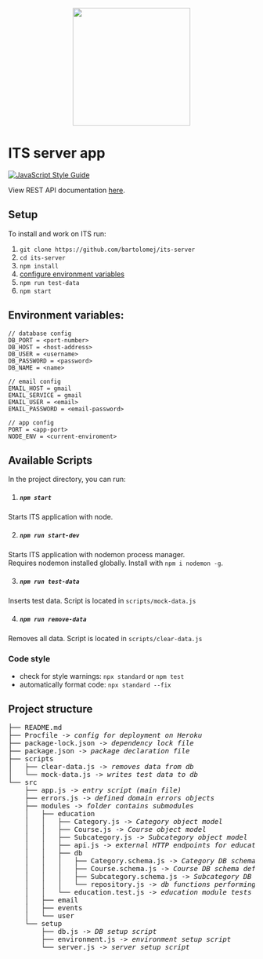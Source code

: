 <p align="center"> <img src="https://i.ibb.co/YXHPYQY/its-logo-3.png" width="240" /> </p>

# ITS server app
[![JavaScript Style Guide](https://img.shields.io/badge/code_style-standard-brightgreen.svg)](https://standardjs.com)

View REST API documentation [here](https://stoplight.io/p/docs/gh/bartolomej/its-server).

## Setup

To install and work on ITS run:
1. `git clone https://github.com/bartolomej/its-server`
2. `cd its-server`
3. `npm install`
4. [configure environment variables](https://www.npmjs.com/package/dotenv#usage)
5. `npm run test-data`
6. `npm start`

## Environment variables:

```
// database config
DB_PORT = <port-number>
DB_HOST = <host-address>
DB_USER = <username>
DB_PASSWORD = <password>
DB_NAME = <name>

// email config
EMAIL_HOST = gmail
EMAIL_SERVICE = gmail
EMAIL_USER = <email>
EMAIL_PASSWORD = <email-password>

// app config
PORT = <app-port>
NODE_ENV = <current-enviroment>
```

## Available Scripts

In the project directory, you can run:

1. ##### `npm start`
Starts ITS application with node.

2. ##### `npm run start-dev`
Starts ITS application with nodemon process manager. <br>
Requires nodemon installed globally.
Install with `npm i nodemon -g`.

3. ##### `npm run test-data`
Inserts test data. Script is located in `scripts/mock-data.js`

4. ##### `npm run remove-data`
Removes all data. Script is located in `scripts/clear-data.js`

### Code style

- check for style warnings: `npx standard` or `npm test`
- automatically format code: `npx standard --fix`

## Project structure

<pre>
├── README.md
├── Procfile -> <i>config for deployment on Heroku</i>
├── package-lock.json -> <i>dependency lock file</i>
├── package.json -> <i>package declaration file</i>
├── scripts
│   ├── clear-data.js -> <i>removes data from db</i>
│   └── mock-data.js -> <i>writes test data to db</i>
└── src
    ├── app.js -> <i>entry script (main file)</i>
    ├── errors.js -> <i>defined domain errors objects</i>
    ├── modules -> <i>folder contains submodules</i>
    │   ├── education
    │   │   ├── Category.js -> <i>Category object model</i>
    │   │   ├── Course.js -> <i>Course object model</i>
    │   │   ├── Subcategory.js -> <i>Subcategory object model</i>
    │   │   ├── api.js -> <i>external HTTP endpoints for education</i>
    │   │   ├── db
    │   │   │   ├── Category.schema.js -> <i>Category DB schema definition</i>
    │   │   │   ├── Course.schema.js -> <i>Course DB schema definition</i>
    │   │   │   ├── Subcategory.schema.js -> <i>Subcategory DB schema definition</i>
    │   │   │   └── repository.js -> <i>db functions performing CRUD operations</i>
    │   │   └── education.test.js -> <i>education module tests</i>
    │   ├── email
    │   ├── events
    │   └── user
    └── setup
        ├── db.js -> <i>DB setup script</i>
        ├── environment.js -> <i>environment setup script</i>
        └── server.js -> <i>server setup script</i>
</pre>